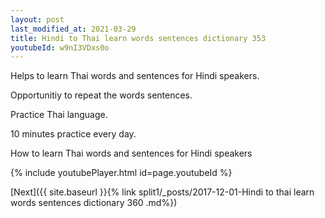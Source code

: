 ```yaml
---
layout: post
last_modified_at: 2021-03-29
title: Hindi to Thai learn words sentences dictionary 353 
youtubeId: w9nI3VDxs0o
---
```

 
 
Helps to learn Thai words and sentences for Hindi speakers.

Opportunitiy to repeat the words sentences. 

Practice Thai language. 
 
10 minutes practice every day. 
 
How to learn Thai words and sentences for Hindi speakers 
 
{% include youtubePlayer.html id=page.youtubeId %}
 
 
[Next]({{ site.baseurl }}{% link  split1/_posts/2017-12-01-Hindi to thai learn words sentences dictionary 360 .md%})
 
